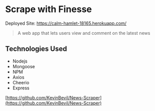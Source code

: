# Scrape with Finesse

Deployed Site: https://calm-hamlet-18165.herokuapp.com/

> A web app that lets users view and comment on the latest news


## Technologies Used

- Nodejs
- Mongoose
- NPM
- Axios
- Cheerio
- Express




[https://github.com/KevinBevil/News-Scraper](https://github.com/KevinBevil/News-Scraper)

